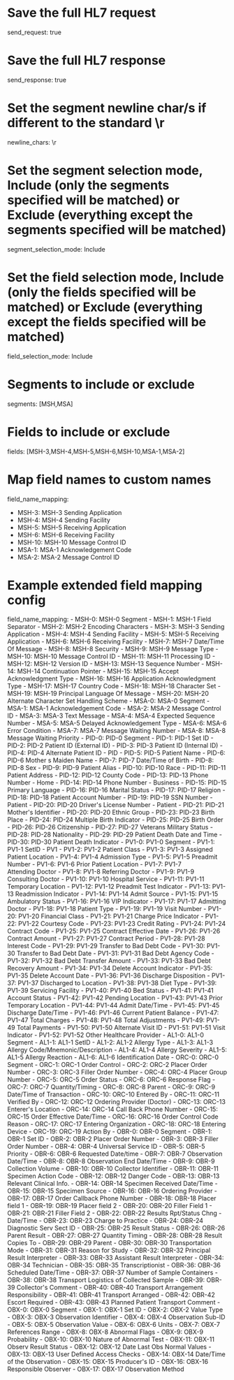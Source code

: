 # Save the full HL7 request

send_request: true


# Save the full HL7 response

send_response: true


# Set the segment newline char/s if different to the standard \r

newline_chars: \r


# Set the segment selection mode, Include (only the segments specified will be matched) or Exclude (everything except the segments specified will be matched)

segment_selection_mode: Include


# Set the field selection mode, Include (only the fields specified will be matched) or Exclude (everything except the fields specified will be matched)

field_selection_mode: Include


# Segments to include or exclude

segments: [MSH,MSA]


# Fields to include or exclude

fields: [MSH-3,MSH-4,MSH-5,MSH-6,MSH-10,MSA-1,MSA-2]


# Map field names to custom names

field_name_mapping:
  - MSH-3: MSH-3 Sending Application
  - MSH-4: MSH-4 Sending Facility
  - MSH-5: MSH-5 Receiving Application
  - MSH-6: MSH-6 Receiving Facility
  - MSH-10: MSH-10 Message Control ID
  - MSA-1: MSA-1 Acknowledgement Code
  - MSA-2: MSA-2 Message Control ID


# Example extended field mapping config

field_name_mapping:
    - MSH-0: MSH-0 Segment
    - MSH-1: MSH-1 Field Separator
    - MSH-2: MSH-2 Encoding Characters
    - MSH-3: MSH-3 Sending Application
    - MSH-4: MSH-4 Sending Facility
    - MSH-5: MSH-5 Receiving Application
    - MSH-6: MSH-6 Receiving Facility
    - MSH-7: MSH-7 Date/Time Of Message
    - MSH-8: MSH-8 Security
    - MSH-9: MSH-9 Message Type
    - MSH-10: MSH-10 Message Control ID
    - MSH-11: MSH-11 Processing ID
    - MSH-12: MSH-12 Version ID
    - MSH-13: MSH-13 Sequence Number
    - MSH-14: MSH-14 Continuation Pointer
    - MSH-15: MSH-15 Accept Acknowledgment Type
    - MSH-16: MSH-16 Application Acknowledgment Type
    - MSH-17: MSH-17 Country Code
    - MSH-18: MSH-18 Character Set
    - MSH-19: MSH-19 Principal Language Of Message
    - MSH-20: MSH-20 Alternate Character Set Handling Scheme
    - MSA-0: MSA-0 Segment
    - MSA-1: MSA-1 Acknowledgement Code
    - MSA-2: MSA-2 Message Control ID
    - MSA-3: MSA-3 Text Message
    - MSA-4: MSA-4 Expected Sequence Number
    - MSA-5: MSA-5 Delayed Acknowledgement Type
    - MSA-6: MSA-6 Error Condition
    - MSA-7: MSA-7 Message Waiting Number
    - MSA-8: MSA-8 Message Waiting Priority
    - PID-0: PID-0 Segment
    - PID-1: PID-1 Set ID
    - PID-2: PID-2 Patient ID (External ID)
    - PID-3: PID-3 Patient ID (Internal ID)
    - PID-4: PID-4 Alternate Patient ID - PID
    - PID-5: PID-5 Patient Name
    - PID-6: PID-6 Mother s Maiden Name
    - PID-7: PID-7 Date/Time of Birth
    - PID-8: PID-8 Sex
    - PID-9: PID-9 Patient Alias
    - PID-10: PID-10 Race
    - PID-11: PID-11 Patient Address
    - PID-12: PID-12 County Code
    - PID-13: PID-13 Phone Number - Home
    - PID-14: PID-14 Phone Number - Business
    - PID-15: PID-15 Primary Language
    - PID-16: PID-16 Marital Status
    - PID-17: PID-17 Religion
    - PID-18: PID-18 Patient Account Number
    - PID-19: PID-19 SSN Number - Patient
    - PID-20: PID-20 Driver's License Number - Patient
    - PID-21: PID-21 Mother's Identifier
    - PID-20: PID-20 Ethnic Group
    - PID-23: PID-23 Birth Place
    - PID-24: PID-24 Multiple Birth Indicator
    - PID-25: PID-25 Birth Order
    - PID-26: PID-26 Citizenship
    - PID-27: PID-27 Veterans Military Status
    - PID-28: PID-28 Nationality
    - PID-29: PID-29 Patient Death Date and Time
    - PID-30: PID-30 Patient Death Indicator
    - PV1-0: PV1-0 Segment
    - PV1-1: PV1-1 SetID - PV1
    - PV1-2: PV1-2 Patient Class
    - PV1-3: PV1-3 Assigned Patient Location
    - PV1-4: PV1-4 Admission Type
    - PV1-5: PV1-5 Preadmit Number
    - PV1-6: PV1-6 Prior Patient Location
    - PV1-7: PV1-7 Attending Doctor
    - PV1-8: PV1-8 Referring Doctor
    - PV1-9: PV1-9 Consulting Doctor
    - PV1-10: PV1-10 Hospital Service
    - PV1-11: PV1-11 Temporary Location
    - PV1-12: PV1-12 Preadmit Test Indicator
    - PV1-13: PV1-13 Readmission Indicator
    - PV1-14: PV1-14 Admit Source
    - PV1-15: PV1-15 Ambulatory Status
    - PV1-16: PV1-16 VIP Indicator
    - PV1-17: PV1-17 Admitting Doctor
    - PV1-18: PV1-18 Patient Type
    - PV1-19: PV1-19 Visit Number
    - PV1-20: PV1-20 Financial Class
    - PV1-21: PV1-21 Charge Price Indicator
    - PV1-22: PV1-22 Courtesy Code
    - PV1-23: PV1-23 Credit Rating
    - PV1-24: PV1-24 Contract Code
    - PV1-25: PV1-25 Contract Effective Date
    - PV1-26: PV1-26 Contract Amount
    - PV1-27: PV1-27 Contract Period
    - PV1-28: PV1-28 Interest Code
    - PV1-29: PV1-29 Transfer to Bad Debt Code
    - PV1-30: PV1-30 Transfer to Bad Debt Date
    - PV1-31: PV1-31 Bad Debt Agency Code
    - PV1-32: PV1-32 Bad Debt Transfer Amount
    - PV1-33: PV1-33 Bad Debt Recovery Amount
    - PV1-34: PV1-34 Delete Account Indicator
    - PV1-35: PV1-35 Delete Account Date
    - PV1-36: PV1-36 Discharge Disposition
    - PV1-37: PV1-37 Discharged to Location
    - PV1-38: PV1-38 Diet Type
    - PV1-39: PV1-39 Servicing Facility
    - PV1-40: PV1-40 Bed Status
    - PV1-41: PV1-41 Account Status
    - PV1-42: PV1-42 Pending Location
    - PV1-43: PV1-43 Prior Temporary Location
    - PV1-44: PV1-44 Admit Date/Time
    - PV1-45: PV1-45 Discharge Date/Time
    - PV1-46: PV1-46 Current Patient Balance
    - PV1-47: PV1-47 Total Charges
    - PV1-48: PV1-48 Total Adjustments
    - PV1-49: PV1-49 Total Payments
    - PV1-50: PV1-50 Alternate Visit ID
    - PV1-51: PV1-51 Visit Indicator
    - PV1-52: PV1-52 Other Healthcare Provider
    - AL1-0: AL1-0 Segment
    - AL1-1: AL1-1 SetID
    - AL1-2: AL1-2 Allergy Type
    - AL1-3: AL1-3 Allergy Code/Mnemonic/Description
    - AL1-4: AL1-4 Allergy Severity
    - AL1-5: AL1-5 Allergy Reaction
    - AL1-6: AL1-6 Identification Date
    - ORC-0: ORC-0 Segment
    - ORC-1: ORC-1 Order Control
    - ORC-2: ORC-2 Placer Order Number
    - ORC-3: ORC-3 Filler Order Number
    - ORC-4: ORC-4 Placer Group Number
    - ORC-5: ORC-5 Order Status
    - ORC-6: ORC-6 Response Flag
    - ORC-7: ORC-7 Quantity/Timing
    - ORC-8: ORC-8 Parent
    - ORC-9: ORC-9 Date/Time of Transaction
    - ORC-10: ORC-10 Entered By
    - ORC-11: ORC-11 Verified By
    - ORC-12: ORC-12 Ordering Provider (Doctor)
    - ORC-13: ORC-13 Enterer's Location
    - ORC-14: ORC-14 Call Back Phone Number
    - ORC-15: ORC-15 Order Effective Date/Time
    - ORC-16: ORC-16 Order Control Code Reason
    - ORC-17: ORC-17 Entering Organization
    - ORC-18: ORC-18 Entering Device
    - ORC-19: ORC-19 Action By
    - OBR-0: OBR-0 Segment
    - OBR-1: OBR-1 Set ID
    - OBR-2: OBR-2 Placer Order Number
    - OBR-3: OBR-3 Filler Order Number
    - OBR-4: OBR-4 Universal Service ID
    - OBR-5: OBR-5 Priority
    - OBR-6: OBR-6 Requested Date/time
    - OBR-7: OBR-7 Observation Date/Time 
    - OBR-8: OBR-8 Observation End Date/Time 
    - OBR-9: OBR-9 Collection Volume
    - OBR-10: OBR-10 Collector Identifier
    - OBR-11: OBR-11 Specimen Action Code
    - OBR-12: OBR-12 Danger Code
    - OBR-13: OBR-13 Relevant Clinical Info.
    - OBR-14: OBR-14 Specimen Received Date/Time
    - OBR-15: OBR-15 Specimen Source
    - OBR-16: OBR-16 Ordering Provider
    - OBR-17: OBR-17 Order Callback Phone Number
    - OBR-18: OBR-18 Placer field 1
    - OBR-19: OBR-19 Placer field 2
    - OBR-20: OBR-20 Filler Field 1
    - OBR-21: OBR-21 Filler Field 2
    - OBR-22: OBR-22 Results Rpt/Status Chng - Date/Time
    - OBR-23: OBR-23 Charge to Practice
    - OBR-24: OBR-24 Diagnostic Serv Sect ID
    - OBR-25: OBR-25 Result Status
    - OBR-26: OBR-26 Parent Result
    - OBR-27: OBR-27 Quantity Timing
    - OBR-28: OBR-28 Result Copies To
    - OBR-29: OBR-29 Parent
    - OBR-30: OBR-30 Transportation Mode
    - OBR-31: OBR-31 Reason for Study
    - OBR-32: OBR-32 Principal Result Interpreter
    - OBR-33: OBR-33 Assistant Result Interpreter
    - OBR-34: OBR-34 Technician
    - OBR-35: OBR-35 Transcriptionist
    - OBR-36: OBR-36 Scheduled Date/Time
    - OBR-37: OBR-37 Number of Sample Containers
    - OBR-38: OBR-38 Transport Logistics of Collected Sample
    - OBR-39: OBR-39 Collector's Comment
    - OBR-40: OBR-40 Transport Arrangement Responsibility
    - OBR-41: OBR-41 Transport Arranged
    - OBR-42: OBR-42 Escort Required
    - OBR-43: OBR-43 Planned Patient Transport Comment
    - OBX-0: OBX-0 Segment
    - OBX-1:  OBX-1 Set ID
    - OBX-2:  OBX-2 Value Type
    - OBX-3:  OBX-3 Observation Identifier
    - OBX-4:  OBX-4 Observation Sub-ID
    - OBX-5:  OBX-5 Observation Value
    - OBX-6:  OBX-6 Units
    - OBX-7:  OBX-7 References Range
    - OBX-8:  OBX-8 Abnormal Flags
    - OBX-9:  OBX-9 Probability
    - OBX-10: OBX-10 Nature of Abnormal Test
    - OBX-11: OBX-11 Observ Result Status
    - OBX-12: OBX-12 Date Last Obs Normal Values
    - OBX-13: OBX-13 User Defined Access Checks
    - OBX-14: OBX-14 Date/Time of the Observation
    - OBX-15: OBX-15 Producer's ID
    - OBX-16: OBX-16 Responsible Observer
    - OBX-17: OBX-17 Observation Method
